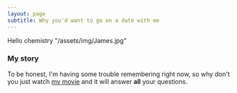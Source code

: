 ```yaml
---
layout: page
subtitle: Why you'd want to go on a date with me
---
```


Hello chemistry
"/assets/img/James.jpg"

### My story

To be honest, I'm having some trouble remembering right now, so why don't you just watch [my movie](https://en.wikipedia.org/wiki/The_Princess_Bride_%28film%29) and it will answer **all** your questions.

